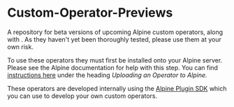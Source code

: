 # Custom-Operator-Previews
A repository for beta versions of upcoming Alpine custom operators, along with . As they haven't yet been thoroughly tested, please use them at your own risk.

To use these operators they must first be installed onto your Alpine server. Please see the Alpine documentation for help with this step. You can find [instructions here](https://alpine.atlassian.net/wiki/display/V6/How+To+Compile+and+Run+the+Sample+Operators) under the heading *Uploading an Operator to Alpine.*

These operators are developed internally using the [Alpine Plugin SDK](https://github.com/AlpineNow/PluginSDK) which you can use to develop your own custom operators.